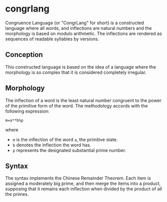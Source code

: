 # congrlang
Congruence Language (or "CongrLang" for short) is a constructed language where all words, and inflections are natural numbers and the morphology is based on modulo arithmetic. The inflections are rendered as sequences of readable syllables by versions.
## Conception
This constructed language is based on the idea of a language where the morphology is so complex that it is considered completely irregular.
## Morphology
The inflection of a word is the least natural number congruent to the power of the primitive form of the word. The methodology accords with the following expression:
```
m=a**b%p
```
where
* `m` is the inflection of the word `a`, the primitive state.
* `b` denotes the inflection the word has.
* `p` represents the designated substantial prime number.
## Syntax
The syntax implements the Chinese Remainder Theorem. Each item is assigned a moderately big prime, and then merge the items into a product, supposing that it remains each inflection when divided by the product of all the primes.
